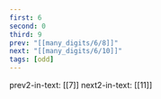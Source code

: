 ```yaml
---
first: 6
second: 0
third: 9
prev: "[[many_digits/6/8]]"
next: "[[many_digits/6/10]]"
tags: [odd]
---
```

prev2-in-text: [[7]]
next2-in-text: [[11]]
